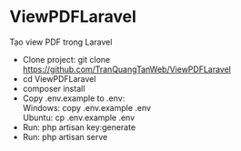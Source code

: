 # ViewPDFLaravel
Tạo view PDF trong Laravel

- Clone project: git clone https://github.com/TranQuangTanWeb/ViewPDFLaravel
- cd ViewPDFLaravel
- composer install
- Copy .env.example to .env:<br/>
 Windows: copy .env.example .env<br/>
 Ubuntu: cp .env.example .env
- Run: php artisan key:generate
- Run: php artisan serve
